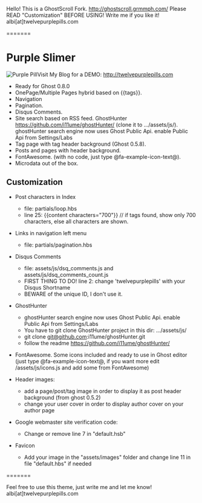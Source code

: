 Hello! This is a GhostScroll Fork. http://ghostscroll.grmmph.com/
Please READ "Customization" BEFORE USING! Write me if you like it! albi[at]twelvepurplepills.com

=======

# Purple Slimer
<img src="http://twelvepurplepills.com/content/images/pill.png" alt="Purple Pill" />Visit My Blog for a DEMO: http://twelvepurplepills.com

* Ready for Ghost 0.8.0
* OnePage/Multiple Pages hybrid based on {{tags}}.
* Navigation
* Pagination.
* Disqus Comments.
* Site search based on RSS feed. GhostHunter https://github.com/i11ume/ghostHunter/ (clone it to .../assets/js/). ghostHunter search engine now uses Ghost Public Api. enable Public Api from Settings/Labs
* Tag page with tag header background (Ghost 0.5.8).
* Posts and pages with header background.
* FontAwesome. (with no code, just type @fa-example-icon-text@).
* Microdata out of the box.

## Customization

* Post characters in Index
  
    * file: partials/loop.hbs
    * line 25: {{content characters="700"}} // if tags found, show only 700 characters, else all characters are shown.
    
* Links in navigation left menu
  
    * file: partials/pagination.hbs
  
* Disqus Comments
  
    * file: assets/js/dsq_comments.js and assets/js/dsq_comments_count.js
    * FIRST THING TO DO! line 2: change 'twelvepurplepills' with your Disqus Shortname
    * BEWARE of the unique ID, I don't use it.
  
* GhostHunter

    * ghostHunter search engine now uses Ghost Public Api. enable Public Api from Settings/Labs
    * You have to git clone GhostHunter project in this dir: .../assets/js/
    * git clone git@github.com:i11ume/ghostHunter.git
    * follow the readme https://github.com/i11ume/ghostHunter/
    
* FontAwesome. Some icons included and ready to use in Ghost editor (just type @fa-example-icon-text@, if you want more edit /assets/js/icons.js and add some from FontAwesome)

* Header images:

    * add a page/post/tag image in order to display it as post header background (from ghost 0.5.2)
    * change your user cover in order to display author cover on your author page
    
* Google webmaster site verification code:

    * Change or remove line 7 in "default.hsb"
    
* Favicon

    * Add your image in the "assets/images" folder and change line 11 in file "default.hbs" if needed


=======

Feel free to use this theme, just write me and let me know! albi[at]twelvepurplepills.com
